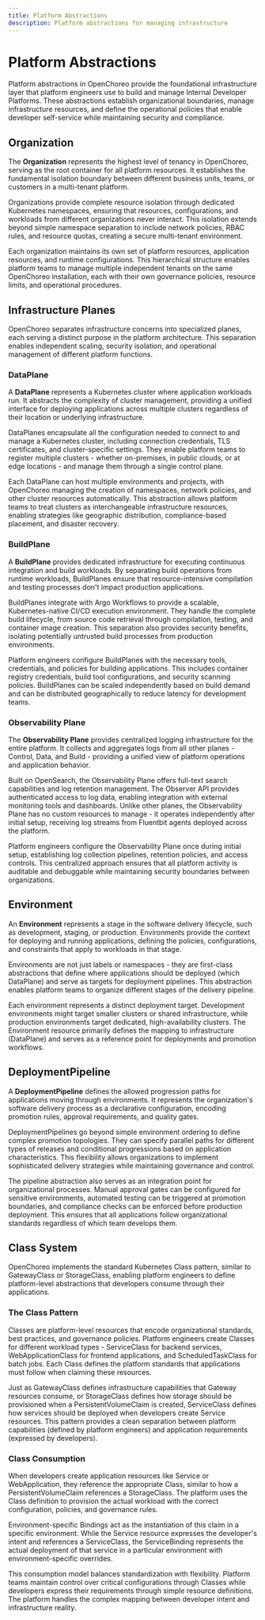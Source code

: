 ```yaml
---
title: Platform Abstractions
description: Platform abstractions for managing infrastructure
---
```


# Platform Abstractions

Platform abstractions in OpenChoreo provide the foundational infrastructure layer that platform engineers use to build
and manage Internal Developer Platforms. These abstractions establish organizational boundaries, manage infrastructure
resources, and define the operational policies that enable developer self-service while maintaining security and
compliance.

## Organization

The **Organization** represents the highest level of tenancy in OpenChoreo, serving as the root container for all
platform resources. It establishes the fundamental isolation boundary between different business units, teams, or
customers in a multi-tenant platform.

Organizations provide complete resource isolation through dedicated Kubernetes namespaces, ensuring that resources,
configurations, and workloads from different organizations never interact. This isolation extends beyond simple
namespace separation to include network policies, RBAC rules, and resource quotas, creating a secure multi-tenant
environment.

Each organization maintains its own set of platform resources, application resources, and runtime configurations. This
hierarchical structure enables platform teams to manage multiple independent tenants on the same OpenChoreo
installation, each with their own governance policies, resource limits, and operational procedures.

## Infrastructure Planes

OpenChoreo separates infrastructure concerns into specialized planes, each serving a distinct purpose in the platform
architecture. This separation enables independent scaling, security isolation, and operational management of different
platform functions.

### DataPlane

A **DataPlane** represents a Kubernetes cluster where application workloads run. It abstracts the complexity of cluster
management, providing a unified interface for deploying applications across multiple clusters regardless of their
location or underlying infrastructure.

DataPlanes encapsulate all the configuration needed to connect to and manage a Kubernetes cluster, including connection
credentials, TLS certificates, and cluster-specific settings. They enable platform teams to register multiple clusters -
whether on-premises, in public clouds, or at edge locations - and manage them through a single control plane.

Each DataPlane can host multiple environments and projects, with OpenChoreo managing the creation of namespaces, network
policies, and other cluster resources automatically. This abstraction allows platform teams to treat clusters as
interchangeable infrastructure resources, enabling strategies like geographic distribution, compliance-based placement,
and disaster recovery.

### BuildPlane

A **BuildPlane** provides dedicated infrastructure for executing continuous integration and build workloads. By
separating build operations from runtime workloads, BuildPlanes ensure that resource-intensive compilation and testing
processes don't impact production applications.

BuildPlanes integrate with Argo Workflows to provide a scalable, Kubernetes-native CI/CD execution environment. They
handle the complete build lifecycle, from source code retrieval through compilation, testing, and container image
creation. This separation also provides security benefits, isolating potentially untrusted build processes from
production environments.

Platform engineers configure BuildPlanes with the necessary tools, credentials, and policies for building applications.
This includes container registry credentials, build tool configurations, and security scanning policies. BuildPlanes can
be scaled independently based on build demand and can be distributed geographically to reduce latency for development
teams.

### Observability Plane

The **Observability Plane** provides centralized logging infrastructure for the entire platform. It collects and
aggregates logs from all other planes - Control, Data, and Build - providing a unified view of platform operations and
application behavior.

Built on OpenSearch, the Observability Plane offers full-text search capabilities and log retention management. The
Observer API provides authenticated access to log data, enabling integration with external monitoring tools and
dashboards. Unlike other planes, the Observability Plane has no custom resources to manage - it operates independently
after initial setup, receiving log streams from Fluentbit agents deployed across the platform.

Platform engineers configure the Observability Plane once during initial setup, establishing log collection pipelines,
retention policies, and access controls. This centralized approach ensures that all platform activity is auditable and
debuggable while maintaining security boundaries between organizations.

## Environment

An **Environment** represents a stage in the software delivery lifecycle, such as development, staging, or production.
Environments provide the context for deploying and running applications, defining the policies, configurations, and
constraints that apply to workloads in that stage.

Environments are not just labels or namespaces - they are first-class abstractions that define where applications 
should be deployed (which DataPlane) and serve as targets for deployment pipelines. This abstraction enables platform 
teams to organize different stages of the delivery pipeline.

Each environment represents a distinct deployment target. Development environments might target smaller clusters or 
shared infrastructure, while production environments target dedicated, high-availability clusters. The Environment 
resource primarily defines the mapping to infrastructure (DataPlane) and serves as a reference point for deployments 
and promotion workflows.

## DeploymentPipeline

A **DeploymentPipeline** defines the allowed progression paths for applications moving through environments. It
represents the organization's software delivery process as a declarative configuration, encoding promotion rules,
approval requirements, and quality gates.

DeploymentPipelines go beyond simple environment ordering to define complex promotion topologies. They can specify
parallel paths for different types of releases and conditional progressions based on application characteristics. 
This flexibility allows organizations to implement sophisticated delivery strategies while maintaining governance and 
control.

The pipeline abstraction also serves as an integration point for organizational processes. Manual approval gates can be
configured for sensitive environments, automated testing can be triggered at promotion boundaries, and compliance checks
can be enforced before production deployment. This ensures that all applications follow organizational standards
regardless of which team develops them.

## Class System

OpenChoreo implements the standard Kubernetes Class pattern, similar to GatewayClass or StorageClass, enabling platform
engineers to define platform-level abstractions that developers consume through their applications.

### The Class Pattern

Classes are platform-level resources that encode organizational standards, best practices, and governance policies.
Platform engineers create Classes for different workload types - ServiceClass for backend services, WebApplicationClass
for frontend applications, and ScheduledTaskClass for batch jobs. Each Class defines the platform standards that
applications must follow when claiming these resources.

Just as GatewayClass defines infrastructure capabilities that Gateway resources consume, or StorageClass defines how
storage should be provisioned when a PersistentVolumeClaim is created, ServiceClass defines how services should be
deployed when developers create Service resources. This pattern provides a clean separation between platform
capabilities (defined by platform engineers) and application requirements (expressed by developers).

### Class Consumption

When developers create application resources like Service or WebApplication, they reference the appropriate Class,
similar to how a PersistentVolumeClaim references a StorageClass. The platform uses the Class definition to provision
the actual workload with the correct configuration, policies, and governance rules.

Environment-specific Bindings act as the instantiation of this claim in a specific environment. While the Service
resource expresses the developer's intent and references a ServiceClass, the ServiceBinding represents the actual
deployment of that service in a particular environment with environment-specific overrides.

This consumption model balances standardization with flexibility. Platform teams maintain control over critical
configurations through Classes while developers express their requirements through simple resource definitions. The
platform handles the complex mapping between developer intent and infrastructure reality.


